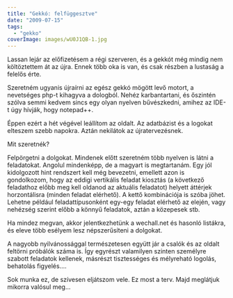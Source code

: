 ```yaml
---
title: "Gekkó: felfüggesztve"
date: "2009-07-15"
tags: 
  - "gekko"
coverImage: images/wU0J1QB-1.jpg
---
```


Lassan lejár az előfizetésem a régi szerveren, és a gekkót még mindig nem költöztettem át az újra. Ennek több oka is van, és csak részben a lustaság a felelős érte.

Szeretném ugyanis újraírni az egész gekkó mögött levő motort, a nevetséges php-t kihagyva a dologból. Nehéz karbantartani, és őszintén szólva semmi kedvem sincs egy olyan nyelven bűvészkedni, amihez az IDE-t úgy hívják, hogy notepad++.

Éppen ezért a hét végével leállítom az oldalt. Az adatbázist és a logokat elteszem szebb napokra. Aztán nekilátok az újratervezésnek.

Mit szeretnék?

Felpörgetni a dolgokat. Mindenek előtt szeretném több nyelven is látni a feladatokat. Angolul mindenképp, de a magyart is megtartanám. Egy jól kidolgozott hint rendszert kell még bevezetni, emellett azon is gondolkozom, hogy az eddigi vertikális feladat kiosztás (a következő feladathoz előbb meg kell oldanod az aktuális feladatot) helyett áttérjek horzontálisra (minden feladat elérhető). A kettő kombinációja is szóba jöhet. Lehetne például feladattípusonként egy-egy feladat elérhető az elején, vagy nehézség szerint előbb a könnyű feladatok, aztán a közepesek stb.

Ha mindez megvan, akkor jelentkezhetünk a wechall.net és hasonló listákra, és eleve több esélyem lesz népszerűsíteni a dolgokat.

A nagyobb nyilvánossággal természetesen együtt jár a csalók és az oldalt feltörni próbálók száma is. Így egyrészt valamilyen szinten személyre szabott feladatok kellenek, másrészt tisztességes és mélyreható logolás, behatolás figyelés....

Sok munka ez, de szívesen eljátszom vele. Ez most a terv. Majd meglátjuk mikorra valósul meg...
